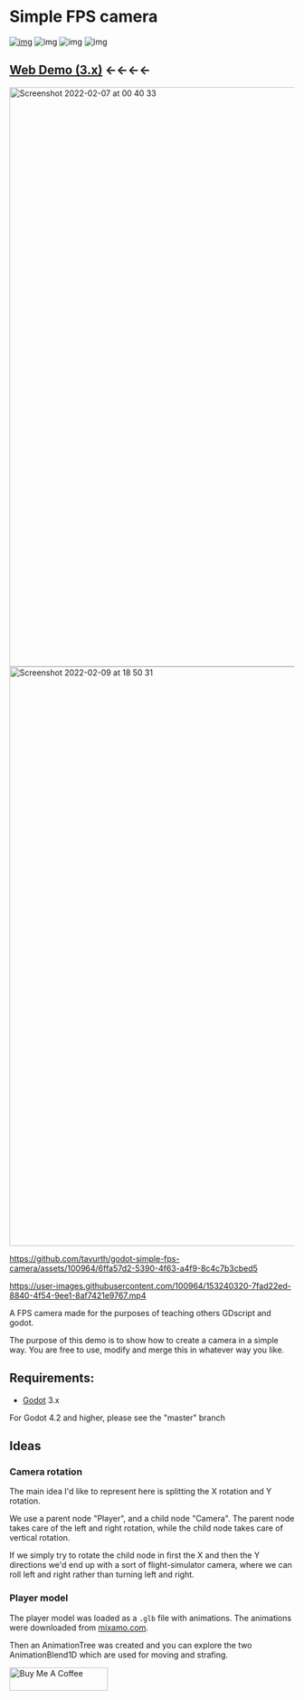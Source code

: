 # Simple FPS camera

[![img](https://awesome.re/mentioned-badge.svg)](https://github.com/godotengine/awesome-godot)
![img](https://img.shields.io/github/license/tavurth/godot-simple-fps-camera.svg)
![img](https://img.shields.io/github/repo-size/tavurth/godot-simple-fps-camera.svg)
![img](https://img.shields.io/github/languages/code-size/tavurth/godot-simple-fps-camera.svg)

## [Web Demo (3.x)](https://tavurth.itch.io/godot-simple-fps-camera) ←←←←

<img width="1024" alt="Screenshot 2022-02-07 at 00 40 33" src="https://user-images.githubusercontent.com/100964/152702489-7aa8abcf-82bc-448e-b9c3-baf253622e63.png">

<img width="1024" alt="Screenshot 2022-02-09 at 18 50 31" src="https://user-images.githubusercontent.com/100964/153238017-46e08fa0-fc01-40b6-bdaf-2d98ade3cb6a.png">

https://github.com/tavurth/godot-simple-fps-camera/assets/100964/6ffa57d2-5390-4f63-a4f9-8c4c7b3cbed5

https://user-images.githubusercontent.com/100964/153240320-7fad22ed-8840-4f54-9ee1-8af7421e9767.mp4

A FPS camera made for the purposes of teaching others GDscript and godot.

The purpose of this demo is to show how to create a camera in a simple way.
You are free to use, modify and merge this in whatever way you like.

<a id="orgcc1c9d3"></a>

## Requirements:

- [Godot](https://godotengine.org) 3.x

For Godot 4.2 and higher, please see the "master" branch

<a id="orgb9a9226"></a>

## Ideas

### Camera rotation

The main idea I'd like to represent here is splitting the X rotation and Y rotation.

We use a parent node "Player", and a child node "Camera". The parent node takes care of the left and
right rotation, while the child node takes care of vertical rotation.

If we simply try to rotate the child node in first the X and then the Y directions
we'd end up with a sort of flight-simulator camera, where we can roll left and right rather
than turning left and right.

### Player model

The player model was loaded as a `.glb` file with animations. The animations were downloaded from [mixamo.com](mixamo.com).

Then an AnimationTree was created and you can explore the two AnimationBlend1D which are used for moving and strafing.

<a href="https://www.buymeacoffee.com/tavurth" target="_blank"><img src="https://cdn.buymeacoffee.com/buttons/default-orange.png" alt="Buy Me A Coffee" height="41" width="174"></a>
